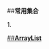 ##<b>常用集合</b>

1.<p><a href="https://github.com/JacksonHuang2019/MyNote/blob/master/ArrayList.md">##<b>ArrayList</b></a></p>